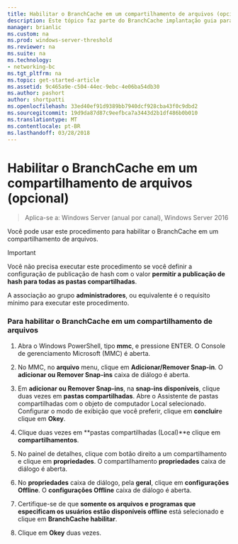 ```yaml
---
title: Habilitar o BranchCache em um compartilhamento de arquivos (opcional)
description: Este tópico faz parte do BranchCache implantação guia para Windows Server 2016, que demonstra como implantar BranchCache nos modos de cache hospedado e distribuídos para otimizar o uso de largura de banda WAN em filiais
manager: brianlic
ms.custom: na
ms.prod: windows-server-threshold
ms.reviewer: na
ms.suite: na
ms.technology:
- networking-bc
ms.tgt_pltfrm: na
ms.topic: get-started-article
ms.assetid: 9c465a9e-c504-44ec-9ebc-4e06ba54db30
ms.author: pashort
author: shortpatti
ms.openlocfilehash: 33ed40ef91d9389bb7940dcf928cba43f0c9dbd2
ms.sourcegitcommit: 19d9da87d87c9eefbca7a3443d2b1df486b0b010
ms.translationtype: MT
ms.contentlocale: pt-BR
ms.lasthandoff: 03/28/2018
---
```

# <a name="enable-branchcache-on-a-file-share-optional"></a>Habilitar o BranchCache em um compartilhamento de arquivos (opcional)

>Aplica-se a: Windows Server (anual por canal), Windows Server 2016

Você pode usar este procedimento para habilitar o BranchCache em um compartilhamento de arquivos.  
  
> [!IMPORTANT]  
> Você não precisa executar este procedimento se você definir a configuração de publicação de hash com o valor **permitir a publicação de hash para todas as pastas compartilhadas**.  
  
A associação ao grupo **administradores**, ou equivalente é o requisito mínimo para executar este procedimento.  
  
### <a name="to-enable-branchcache-on-a-file-share"></a>Para habilitar o BranchCache em um compartilhamento de arquivos  
  
1.  Abra o Windows PowerShell, tipo **mmc**, e pressione ENTER. O Console de gerenciamento Microsoft (MMC) é aberta.  
  
2.  No MMC, no **arquivo** menu, clique em **Adicionar/Remover Snap-in**. O **adicionar ou Remover Snap-ins** caixa de diálogo é aberta.  
  
3.  Em **adicionar ou Remover Snap-ins**, na **snap-ins disponíveis**, clique duas vezes em **pastas compartilhadas**. Abre o Assistente de pastas compartilhadas com o objeto de computador Local selecionado. Configurar o modo de exibição que você preferir, clique em **concluir**e clique em **Okey**.  
  
4.  Clique duas vezes em **pastas compartilhadas (Local)**e clique em **compartilhamentos**.  
  
5.  No painel de detalhes, clique com botão direito a um compartilhamento e clique em **propriedades**. O compartilhamento **propriedades** caixa de diálogo é aberta.  
  
6.  No **propriedades** caixa de diálogo, pela **geral**, clique em **configurações Offline**. O **configurações Offline** caixa de diálogo é aberta.  
  
7.  Certifique-se de que **somente os arquivos e programas que especificam os usuários estão disponíveis offline** está selecionado e clique em **BranchCache habilitar**.  
  
8.  Clique em **Okey** duas vezes.  
  

